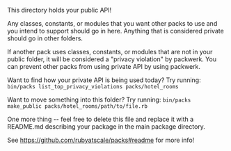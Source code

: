 This directory holds your public API!

Any classes, constants, or modules that you want other packs to use and you intend to support should go in here.
Anything that is considered private should go in other folders.

If another pack uses classes, constants, or modules that are not in your public folder, it will be considered a "privacy violation" by packwerk.
You can prevent other packs from using private API by using packwerk.

Want to find how your private API is being used today?
Try running: `bin/packs list_top_privacy_violations packs/hotel_rooms`

Want to move something into this folder?
Try running: `bin/packs make_public packs/hotel_rooms/path/to/file.rb`

One more thing -- feel free to delete this file and replace it with a README.md describing your package in the main package directory.

See https://github.com/rubyatscale/packs#readme for more info!
